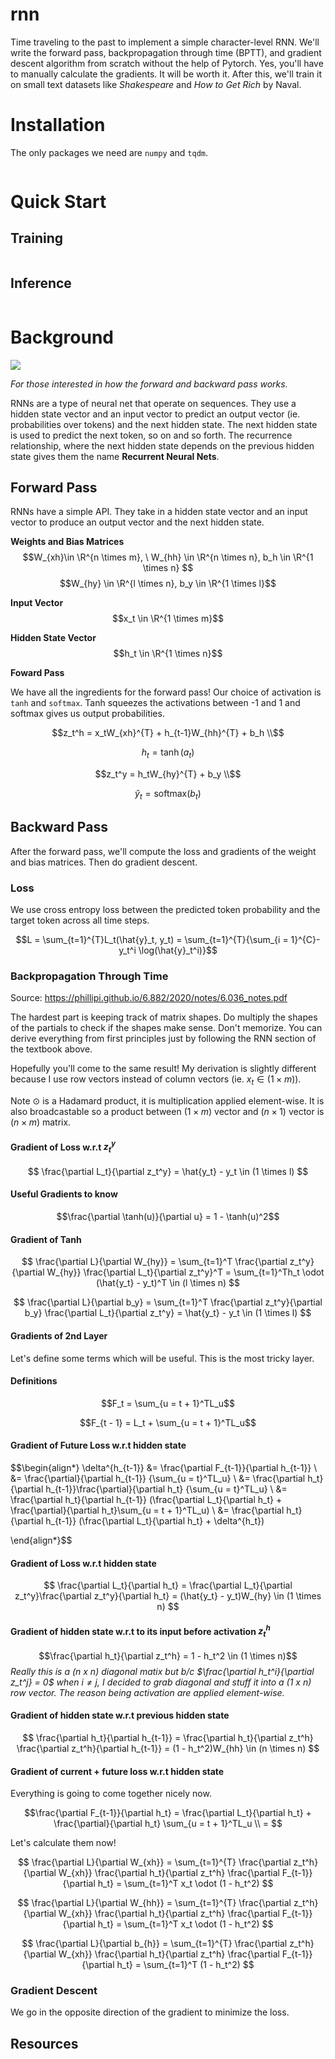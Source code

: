 # rnn

Time traveling to the past to implement a simple character-level RNN. We'll write the forward pass, backpropagation through time (BPTT), and gradient descent algorithm from scratch without the help of Pytorch. Yes, you'll have to manually calculate the gradients. It will be worth it. After this, we'll train it on small text datasets like _Shakespeare_ and _How to Get Rich_ by Naval.

# Installation

The only packages we need are `numpy` and `tqdm`.

```bash

```

# Quick Start

## Training
```bash

```

## Inference
```bash


```


# Background

![](https://cdn.analyticsvidhya.com/wp-content/uploads/2024/02/image-80.png)

_For those interested in how the forward and backward pass works._

RNNs are a type of neural net that operate on sequences. They use a hidden state vector and an input vector to predict an output vector (ie. probabilities over tokens) and the next hidden state. The next hidden state is used to predict the next token, so on and so forth. The recurrence relationship, where the next hidden state depends on the previous hidden state gives them the name **Recurrent Neural Nets**.

## Forward Pass

RNNs have a simple API. They take in a hidden state vector and an input vector to produce an output vector and the next hidden state.

**Weights and Bias Matrices**
$$W_{xh}\in \R^{n \times m}, \ W_{hh} \in \R^{n \times n}, b_h \in \R^{1 \times n} $$
$$W_{hy} \in \R^{l \times n}, b_y \in \R^{1 \times l}$$

**Input Vector**
$$x_t \in \R^{1 \times m}$$

**Hidden State Vector**
$$h_t \in \R^{1 \times n}$$

**Foward Pass**

We have all the ingredients for the forward pass! Our choice of activation is `tanh` and `softmax`. Tanh squeezes the activations between -1 and 1 and softmax gives us output probabilities.

```math
z_t^h = x_tW_{xh}^{T} + h_{t-1}W_{hh}^{T} + b_h \\
```
```math
h_t = \tanh(a_t)
```
```math
z_t^y = h_tW_{hy}^{T} + b_y \\
```
```math
\hat{y}_t = \text{softmax}(b_t)
```

## Backward Pass

After the forward pass, we'll compute the loss and gradients of the weight and bias matrices. Then do gradient descent.

### Loss

We use cross entropy loss between the predicted token probability and the target token across all time steps.

```math
L = \sum_{t=1}^{T}L_t(\hat{y}_t, y_t) = \sum_{t=1}^{T}{\sum_{i = 1}^{C}-y_t^i
\log(\hat{y}_t^i)}
```

### Backpropagation Through Time

Source: https://phillipi.github.io/6.882/2020/notes/6.036_notes.pdf

The hardest part is keeping track of matrix shapes. Do multiply the shapes of the partials to check if the shapes make sense. Don't memorize. You can derive everything from first principles just by following the RNN section of the textbook above.

Hopefully you'll come to the same result! My derivation is slightly different because I use row vectors instead of column vectors (ie. $x_t \in ({1 \times m})$).

Note $\odot$ is a Hadamard product, it is multiplication applied element-wise. It is also broadcastable so a product between $(1 \times m)$ vector and $(n \times 1)$ vector is $(n \times m)$ matrix. 


#### Gradient of Loss w.r.t $z_t^y$
$$
\frac{\partial L_t}{\partial z_t^y} = \hat{y_t} - y_t \in (1 \times l)
$$

#### Useful Gradients to know
$$\frac{\partial \tanh(u)}{\partial u} = 1 - \tanh(u)^2$$

#### Gradient of Tanh

$$
\frac{\partial L}{\partial W_{hy}} = \sum_{t=1}^T \frac{\partial z_t^y}{\partial W_{hy}} \frac{\partial L_t}{\partial z_t^y}^T = \sum_{t=1}^Th_t \odot (\hat{y_t} - y_t)^T \in (l \times n)
$$


$$
\frac{\partial L}{\partial b_y} = \sum_{t=1}^T \frac{\partial z_t^y}{\partial b_y} \frac{\partial L_t}{\partial z_t^y} = \hat{y_t} - y_t \in (1 \times l)
$$

#### Gradients of 2nd Layer

Let's define some terms which will be useful. This is the most tricky layer.



#### Definitions
$$F_t = \sum_{u = t + 1}^TL_u$$

$$F_{t - 1} = L_t + \sum_{u = t + 1}^TL_u$$

#### Gradient of Future Loss w.r.t hidden state

$$\begin{align*}
\delta^{h_{t-1}} &= \frac{\partial F_{t-1}}{\partial h_{t-1}} \\ &= \frac{\partial}{\partial h_{t-1}} {\sum_{u = t}^TL_u} \\ &= \frac{\partial h_t}{\partial h_{t-1}}\frac{\partial}{\partial h_t} {\sum_{u = t}^TL_u} \\ &= \frac{\partial h_t}{\partial h_{t-1}} (\frac{\partial L_t}{\partial h_t} + \frac{\partial}{\partial h_t}\sum_{u = t + 1}^TL_u) \\ &= \frac{\partial h_t}{\partial h_{t-1}} (\frac{\partial L_t}{\partial h_t} + \delta^{h_t})

\end{align*}$$


#### Gradient of Loss w.r.t hidden state
$$
\frac{\partial L_t}{\partial h_t} = \frac{\partial L_t}{\partial z_t^y}\frac{\partial z_t^y}{\partial h_t} = (\hat{y_t} - y_t)W_{hy} \in (1 \times n)
$$

#### Gradient of hidden state w.r.t to its input before activation $z_t^h$

$$\frac{\partial h_t}{\partial z_t^h} = 1 - h_t^2 \in (1 \times n)$$
*Really this is a (n x n) diagonal matix but b/c $\frac{\partial h_t^i}{\partial z_t^j} = 0$ when $i \neq j$, I decided to grab diagonal and stuff it into a (1 x n) row vector. The reason being activation are applied element-wise.*

#### Gradient of hidden state w.r.t previous hidden state
$$
\frac{\partial h_t}{\partial h_{t-1}} = \frac{\partial h_t}{\partial z_t^h} \frac{\partial z_t^h}{\partial h_{t-1}} =  (1 - h_t^2)W_{hh} \in (n \times n)
$$


#### Gradient of current + future loss w.r.t hidden state

Everything is going to come together nicely now.

```math
\frac{\partial F_{t-1}}{\partial h_t} = \frac{\partial L_t}{\partial h_t} + \frac{\partial}{\partial h_t} \sum_{u = t + 1}^TL_u \\
= 
```



Let's calculate them now!

$$
\frac{\partial L}{\partial W_{xh}} = \sum_{t=1}^{T} \frac{\partial z_t^h}{\partial W_{xh}} \frac{\partial h_t}{\partial z_t^h} \frac{\partial F_{t-1}}{\partial h_t} = \sum_{t=1}^T x_t \odot (1 - h_t^2)
$$

$$
\frac{\partial L}{\partial W_{hh}} = \sum_{t=1}^{T} \frac{\partial z_t^h}{\partial W_{xh}} \frac{\partial h_t}{\partial z_t^h} \frac{\partial F_{t-1}}{\partial h_t} = \sum_{t=1}^T x_t \odot (1 - h_t^2)
$$

$$
\frac{\partial L}{\partial b_{h}} = \sum_{t=1}^{T} \frac{\partial z_t^h}{\partial W_{xh}} \frac{\partial h_t}{\partial z_t^h} \frac{\partial F_{t-1}}{\partial h_t} = \sum_{t=1}^T (1 - h_t^2)
$$


### Gradient Descent

We go in the opposite direction of the gradient to minimize the loss.

## Resources

